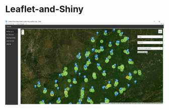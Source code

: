 # Leaflet-and-Shiny

<img src="https://github.com/mallen011/Leaflet-and-Shiny/blob/master/map1.png
" alt="Smiley face" >
